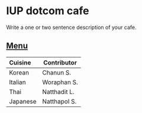# IUP dotcom cafe

Write a one or two sentence description of your cafe.

## [Menu](menu.md)

| Cuisine | Contributor |
|:--------|-------------|
| Korean  | Chanun S.   |
| Italian | Woraphan S. |
| Thai    | Natthadit L.|
| Japanese| Natthapol S.|

